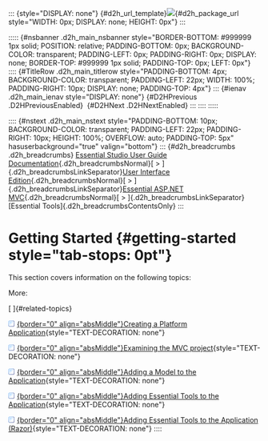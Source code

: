 ::: {style="DISPLAY: none"}
[](ms-xhelp:///?Id=d2h_url_template){#d2h_url_template}![](!package_url!){#d2h_package_url style="WIDTH: 0px; DISPLAY: none; HEIGHT: 0px"}
:::

::::: {#nsbanner .d2h_main_nsbanner style="BORDER-BOTTOM: #999999 1px solid; POSITION: relative; PADDING-BOTTOM: 0px; BACKGROUND-COLOR: transparent; PADDING-LEFT: 0px; PADDING-RIGHT: 0px; DISPLAY: none; BORDER-TOP: #999999 1px solid; PADDING-TOP: 0px; LEFT: 0px"}
:::: {#TitleRow .d2h_main_titlerow style="PADDING-BOTTOM: 4px; BACKGROUND-COLOR: transparent; PADDING-LEFT: 22px; WIDTH: 100%; PADDING-RIGHT: 10px; DISPLAY: none; PADDING-TOP: 4px"}
::: {#ienav .d2h_main_ienav style="DISPLAY: none"}
[](ms-xhelp:///?Id=f49f8108-e1c5-4104-9fc2-9150816b0870){#D2HPrevious .D2HPreviousEnabled}  [](ms-xhelp:///?Id=9b93f642-c61c-460c-b951-5f9646b6e305){#D2HNext .D2HNextEnabled}
:::
::::
:::::

:::: {#nstext .d2h_main_nstext style="PADDING-BOTTOM: 10px; BACKGROUND-COLOR: transparent; PADDING-LEFT: 22px; PADDING-RIGHT: 10px; HEIGHT: 100%; OVERFLOW: auto; PADDING-TOP: 5px" hasuserbackground="true" valign="bottom"}
::: {#d2h_breadcrumbs .d2h_breadcrumbs}
[Essential Studio User Guide Documentation](ms-xhelp:///?Id=12457748-09e3-4d74-a240-8e049cedf030){.d2h_breadcrumbsNormal}[ \> ]{.d2h_breadcrumbsLinkSeparator}[User Interface Edition](ms-xhelp:///?Id=c29296b7-531c-413b-a0ec-488ca1f7f669){.d2h_breadcrumbsNormal}[ \> ]{.d2h_breadcrumbsLinkSeparator}[Essential ASP.NET MVC](ms-xhelp:///?Id=4b14e7d1-65c4-4f67-b1aa-2c37709905a5){.d2h_breadcrumbsNormal}[ \> ]{.d2h_breadcrumbsLinkSeparator}[Essential Tools]{.d2h_breadcrumbsContentsOnly}
:::

# Getting Started {#getting-started style="tab-stops: 0pt"}

This section covers information on the following topics:

More:

[ ]{#related-topics}

[![](button.gif){border="0" align="absMiddle"}Creating a Platform Application](ms-xhelp:///?Id=9b93f642-c61c-460c-b951-5f9646b6e305){style="TEXT-DECORATION: none"}

[![](button.gif){border="0" align="absMiddle"}Examining the MVC project](ms-xhelp:///?Id=f92aa1ef-ebe1-4ea2-9b28-fcf5b6ce7faa){style="TEXT-DECORATION: none"}

[![](button.gif){border="0" align="absMiddle"}Adding a Model to the Application](ms-xhelp:///?Id=8077c1c1-4a50-4e0c-b3b5-b10680e8bf80){style="TEXT-DECORATION: none"}

[![](button.gif){border="0" align="absMiddle"}Adding Essential Tools to the Application](ms-xhelp:///?Id=6fc95279-2c42-4398-a914-ba2016500be0){style="TEXT-DECORATION: none"}

[![](button.gif){border="0" align="absMiddle"}Adding Essential Tools to the Application (Razor)](ms-xhelp:///?Id=8d96edb1-c362-4052-87d0-95ea3f4bc6b9){style="TEXT-DECORATION: none"}
::::

